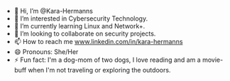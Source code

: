 - 👋 Hi, I’m @Kara-Hermanns
- 👀 I’m interested in Cybersecurity Technology.
- 🌱 I’m currently learning Linux and Network+.
- 💞️ I’m looking to collaborate on security projects.
- 📫 How to reach me www.linkedin.com/in/kara-hermanns
- 😄 Pronouns: She/Her
- ⚡ Fun fact: I'm a dog-mom of two dogs, I love reading and am a movie-buff when I'm not traveling or exploring the outdoors.

<!---
Kara-Hermanns/Kara-Hermanns is a ✨ special ✨ repository because its `README.md` (this file) appears on your GitHub profile.
You can click the Preview link to take a look at your changes.
--->
